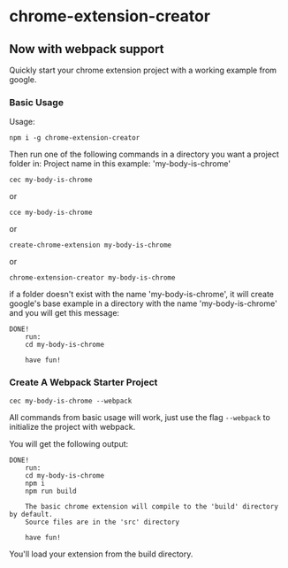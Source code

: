 # chrome-extension-creator

## Now with webpack support

Quickly start your chrome extension project with a working example from google.


### Basic Usage

Usage:

    npm i -g chrome-extension-creator

Then run one of the following commands in a directory you want a project folder in:
Project name in this example: 'my-body-is-chrome'

    cec my-body-is-chrome

or

    cce my-body-is-chrome

or

    create-chrome-extension my-body-is-chrome

or

    chrome-extension-creator my-body-is-chrome

if a folder doesn't exist with the name 'my-body-is-chrome', it will create google's base example in a directory with the name 'my-body-is-chrome' and you will get this message:

    DONE!
        run:
        cd my-body-is-chrome

        have fun!
      

### Create A Webpack Starter Project

    cec my-body-is-chrome --webpack

All commands from basic usage will work, just use the flag `--webpack` to initialize the project with webpack.

You will get the following output:

    DONE!
        run:
        cd my-body-is-chrome
        npm i
        npm run build

        The basic chrome extension will compile to the 'build' directory by default.
        Source files are in the 'src' directory
      
        have fun!

You'll load your extension from the build directory. 